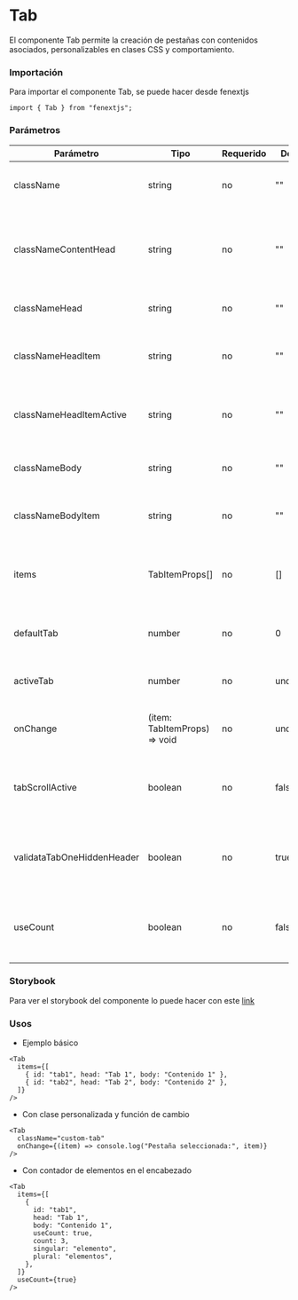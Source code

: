 # Tab

El componente Tab permite la creación de pestañas con contenidos asociados, personalizables en clases CSS y comportamiento.

### Importación

Para importar el componente Tab, se puede hacer desde fenextjs

```tsx copy
import { Tab } from "fenextjs";
```

### Parámetros

| Parámetro                  | Tipo                          | Requerido | Default   | Descripcion                                                                     |
| -------------------------- | ----------------------------- | --------- | --------- | ------------------------------------------------------------------------------- |
| className                  | string                        | no        | ""        | Clase CSS para el contenedor del componente.                                    |
| classNameContentHead       | string                        | no        | ""        | Clase CSS para el contenedor del encabezado del contenido de las pestañas.      |
| classNameHead              | string                        | no        | ""        | Clase CSS para el encabezado de la pestaña.                                     |
| classNameHeadItem          | string                        | no        | ""        | Clase CSS para cada elemento del encabezado de la pestaña.                      |
| classNameHeadItemActive    | string                        | no        | ""        | Clase CSS para el elemento activo del encabezado de la pestaña.                 |
| classNameBody              | string                        | no        | ""        | Clase CSS para el contenedor del cuerpo de las pestañas.                        |
| classNameBodyItem          | string                        | no        | ""        | Clase CSS para cada elemento del cuerpo de la pestaña.                          |
| items                      | TabItemProps[]                | no        | []        | Lista de objetos que representan las pestañas con encabezado y cuerpo.          |
| defaultTab                 | number                        | no        | 0         | Índice de la pestaña a mostrar por defecto.                                     |
| activeTab                  | number                        | no        | undefined | Índice de la pestaña actualmente activa.                                        |
| onChange                   | (item: TabItemProps) =\> void | no        | undefined | Función a ejecutar al cambiar de pestaña.                                       |
| tabScrollActive            | boolean                       | no        | false     | Determina si las pestañas deben estar en modo de desplazamiento al seleccionar. |
| validataTabOneHiddenHeader | boolean                       | no        | true      | Oculta el encabezado de las pestañas si solo hay una pestaña presente.          |
| useCount                   | boolean                       | no        | false     | Permite mostrar un contador de elementos en el encabezado de la pestaña.        |

### Storybook

Para ver el storybook del componente lo puede hacer con este [link](https://fenextjs-component-storybook.vercel.app/?path=/story/component-tab--index)

### Usos

- Ejemplo básico

```tsx copy
<Tab
  items={[
    { id: "tab1", head: "Tab 1", body: "Contenido 1" },
    { id: "tab2", head: "Tab 2", body: "Contenido 2" },
  ]}
/>
```

- Con clase personalizada y función de cambio

```tsx copy
<Tab
  className="custom-tab"
  onChange={(item) => console.log("Pestaña seleccionada:", item)}
/>
```

- Con contador de elementos en el encabezado

```tsx copy
<Tab
  items={[
    {
      id: "tab1",
      head: "Tab 1",
      body: "Contenido 1",
      useCount: true,
      count: 3,
      singular: "elemento",
      plural: "elementos",
    },
  ]}
  useCount={true}
/>
```
